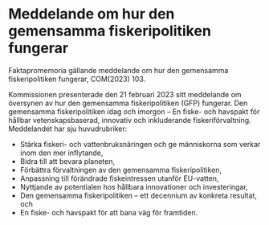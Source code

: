 # Meddelande om hur den gemensamma fiskeripolitiken fungerar

Faktapromemoria gällande meddelande om hur den gemensamma fiskeripolitiken fungerar, COM(2023) 103.

Kommissionen presenterade den 21 februari 2023 sitt meddelande om översynen av hur den gemensamma fiskeripolitiken (GFP) fungerar. Den gemensamma fiskeripolitiken idag och imorgon – En fiske- och havspakt för hållbar vetenskapsbaserad, innovativ och inkluderande fiskeriförvaltning. Meddelandet har sju huvudrubriker:

* Stärka fiskeri- och vattenbruksnäringen och ge människorna som verkar inom den mer inflytande,
* Bidra till att bevara planeten,
* Förbättra förvaltningen av den gemensamma fiskeripolitiken,
* Anpassning till förändrade fiskeintressen utanför EU-vatten,
* Nyttjande av potentialen hos hållbara innovationer och investeringar,
* Den gemensamma fiskeripolitiken – ett decennium av konkreta resultat, och
* En fiske- och havspakt för att bana väg för framtiden.
